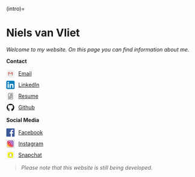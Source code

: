 (intro)=
# Niels van Vliet

_Welcome to my website. On this page you can find information about me._

**Contact**

<div style="display:flex; align-items:center; margin-bottom:8px;">
  <img src="figures/gmail.jpg" style="height:22px; margin-right:10px;">
  <a href="mailto:nielsvanvliet1999@gmail.com">Email</a>
</div>

<div style="display:flex; align-items:center; margin-bottom:8px;">
  <img src="figures/linkedin.png" style="height:22px; margin-right:10px;">
  <a href="https://www.linkedin.com/in/niels-van-vliet-005a4b229?utm_source=share&utm_campaign=share_via&utm_content=profile&utm_medium=ios_app">LinkedIn</a>
</div>

<div style="display:flex; align-items:center; margin-bottom:8px;">
  <img src="figures/resume.jpg" style="height:22px; margin-right:10px;">
  <a href="#">Resume</a>
</div>

<div style="display:flex; align-items:center; margin-bottom:8px;">
  <img src="figures/github.png" style="height:22px; margin-right:10px;">
  <a href="https://github.com/navanvliet">Github</a>
</div>

**Social Media**

<div style="display:flex; align-items:center; margin-bottom:8px;">
  <img src="figures/facebook.png" style="height:22px; margin-right:10px;">
  <a href="https://www.facebook.com/share/1BP6YcFVwv/?mibextid=wwXIfr">Facebook</a>
</div>

<div style="display:flex; align-items:center; margin-bottom:8px;">
  <img src="figures/instagram2.jpg" style="height:22px; margin-right:10px;">
  <a href="https://www.instagram.com/niels_vvliet?igsh=YzMxZ2tveGYydzdz&utm_source=qr">Instagram</a>
</div>

<div style="display:flex; align-items:center; margin-bottom:8px;">
  <img src="figures/snapchat.png" style="height:22px; margin-right:10px;">
  <a href="https://snapchat.com/t/xdL65cY9">Snapchat</a>
</div>

> _Please note that this website is still being developed._